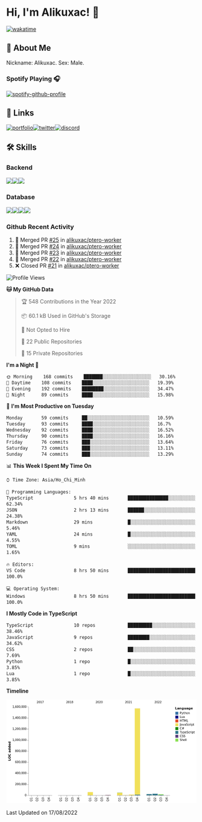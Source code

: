 # Hi, I'm Alikuxac! 👋
[![wakatime](https://wakatime.com/badge/user/f351a39f-05c3-4440-84c7-6444ba23d95e.svg)](https://wakatime.com/@alikuxac)
## 🚀 About Me
Nickname: Alikuxac.
Sex: Male.

### Spotify Playing 🎧
[![spotify-github-profile](https://spotify-github-profile.vercel.app/api/view?uid=1ug46od67cxvdqjx4zr7l33i4&cover_image=true&theme=natemoo-re&bar_color=53b14f&bar_color_cover=false)](https://open.spotify.com/user/1ug46od67cxvdqjx4zr7l33i4)

## 🔗 Links
[![portfolio][portfolio-badge]][website-link][![twitter][twitter-badge]][twitter-link][![discord][discord-badge]][discord-link]

## 🛠 Skills
<!---### Frontend--->

### Backend
[![](https://img.shields.io/badge/C%23-239120?style=for-the-badge&logo=c-sharp&logoColor=white)]()[![](https://img.shields.io/badge/JavaScript-F7DF1E?style=for-the-badge&logo=javascript&logoColor=black)]()[![](https://img.shields.io/badge/TypeScript-007ACC?style=for-the-badge&logo=typescript&logoColor=white)]()
### Database
[![](https://img.shields.io/badge/MySQL-00000F?style=for-the-badge&logo=mysql&logoColor=white)]()[![](https://img.shields.io/badge/MongoDB-4EA94B?style=for-the-badge&logo=mongodb&logoColor=white)]()[![](https://img.shields.io/badge/PostgreSQL-316192?style=for-the-badge&logo=postgresql&logoColor=white)]()[![](https://img.shields.io/badge/Redis-D82C20?style=for-the-badge&logo=RedislogoColor=white)]()
<!---### Tools--->

<!---### Framework--->

### Github Recent Activity
<!--START_SECTION:activity-->
1. 🎉 Merged PR [#25](https://github.com/alikuxac/ptero-worker/pull/25) in [alikuxac/ptero-worker](https://github.com/alikuxac/ptero-worker)
2. 🎉 Merged PR [#24](https://github.com/alikuxac/ptero-worker/pull/24) in [alikuxac/ptero-worker](https://github.com/alikuxac/ptero-worker)
3. 🎉 Merged PR [#23](https://github.com/alikuxac/ptero-worker/pull/23) in [alikuxac/ptero-worker](https://github.com/alikuxac/ptero-worker)
4. 🎉 Merged PR [#22](https://github.com/alikuxac/ptero-worker/pull/22) in [alikuxac/ptero-worker](https://github.com/alikuxac/ptero-worker)
5. ❌ Closed PR [#21](https://github.com/alikuxac/ptero-worker/pull/21) in [alikuxac/ptero-worker](https://github.com/alikuxac/ptero-worker)
<!--END_SECTION:activity-->

<!--START_SECTION:waka-->
![Profile Views](http://img.shields.io/badge/Profile%20Views-2-blue)

**🐱 My GitHub Data** 

> 🏆 548 Contributions in the Year 2022
 > 
> 📦 60.1 kB Used in GitHub's Storage 
 > 
> 🚫 Not Opted to Hire
 > 
> 📜 22 Public Repositories 
 > 
> 🔑 15 Private Repositories  
 > 
**I'm a Night 🦉** 

```text
🌞 Morning    168 commits    ███████░░░░░░░░░░░░░░░░░░   30.16% 
🌆 Daytime    108 commits    ████░░░░░░░░░░░░░░░░░░░░░   19.39% 
🌃 Evening    192 commits    ████████░░░░░░░░░░░░░░░░░   34.47% 
🌙 Night      89 commits     ████░░░░░░░░░░░░░░░░░░░░░   15.98%

```
📅 **I'm Most Productive on Tuesday** 

```text
Monday       59 commits     ██░░░░░░░░░░░░░░░░░░░░░░░   10.59% 
Tuesday      93 commits     ████░░░░░░░░░░░░░░░░░░░░░   16.7% 
Wednesday    92 commits     ████░░░░░░░░░░░░░░░░░░░░░   16.52% 
Thursday     90 commits     ████░░░░░░░░░░░░░░░░░░░░░   16.16% 
Friday       76 commits     ███░░░░░░░░░░░░░░░░░░░░░░   13.64% 
Saturday     73 commits     ███░░░░░░░░░░░░░░░░░░░░░░   13.11% 
Sunday       74 commits     ███░░░░░░░░░░░░░░░░░░░░░░   13.29%

```


📊 **This Week I Spent My Time On** 

```text
⌚︎ Time Zone: Asia/Ho_Chi_Minh

💬 Programming Languages: 
TypeScript               5 hrs 40 mins       ███████████████░░░░░░░░░░   62.34% 
JSON                     2 hrs 13 mins       ██████░░░░░░░░░░░░░░░░░░░   24.38% 
Markdown                 29 mins             █░░░░░░░░░░░░░░░░░░░░░░░░   5.46% 
YAML                     24 mins             █░░░░░░░░░░░░░░░░░░░░░░░░   4.55% 
TOML                     9 mins              ░░░░░░░░░░░░░░░░░░░░░░░░░   1.65%

🔥 Editors: 
VS Code                  8 hrs 50 mins       █████████████████████████   100.0%

💻 Operating System: 
Windows                  8 hrs 50 mins       █████████████████████████   100.0%

```

**I Mostly Code in TypeScript** 

```text
TypeScript               10 repos            █████████░░░░░░░░░░░░░░░░   38.46% 
JavaScript               9 repos             ████████░░░░░░░░░░░░░░░░░   34.62% 
CSS                      2 repos             ██░░░░░░░░░░░░░░░░░░░░░░░   7.69% 
Python                   1 repo              █░░░░░░░░░░░░░░░░░░░░░░░░   3.85% 
Lua                      1 repo              █░░░░░░░░░░░░░░░░░░░░░░░░   3.85%

```


**Timeline**

![Chart not found](https://raw.githubusercontent.com/alikuxac/alikuxac/master/charts/bar_graph.png) 


 Last Updated on 17/08/2022
<!--END_SECTION:waka-->

<!--- Link definition --->
[website-link]: https://alikuxac.xyz/
[twitter-link]: https://twitter.com/alikuxac
[discord-link]: https://discord.gg/8yfv46W
[kofi-link]: https://ko-fi.com/alikuxac
[Facebook]: https://www.facebook.com/anikuxac

[Instagram]: https://www.instagram.com/alikuxac/

<!--- Badgee Imag --->
[portfolio-badge]: https://img.shields.io/badge/my_portfolio-000?style=for-the-badge&logo=ko-fi&logoColor=white
[twitter-badge]: https://img.shields.io/badge/twitter-1DA1F2?style=for-the-badge&logo=twitter&logoColor=white
[discord-badge]: https://img.shields.io/badge/Discord-7289DA?style=for-the-badge&logo=discord&logoColor=white
